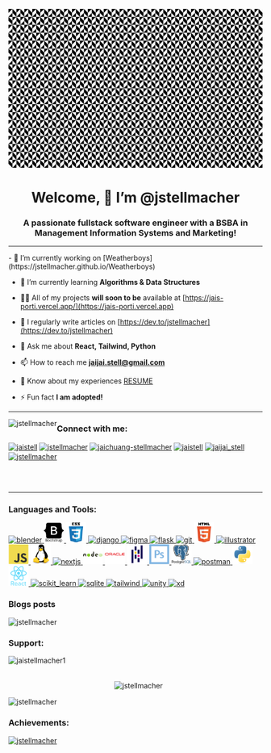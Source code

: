 <p>
<img src="https://github.com/jstellmacher/jstellmacher/blob/main/images/triangles-ga579bdb2a_1280.png" />
</p>
<h1 align="center">Welcome, 👋 I’m @jstellmacher</h1>
<h3 align="center">A passionate fullstack software engineer with a BSBA in Management Information Systems and Marketing!</h3>
<hr>
- 🔭 I’m currently working on [Weatherboys](https://jstellmacher.github.io/Weatherboys)

- 🌱 I’m currently learning **Algorithms & Data Structures**

- 👨‍💻 All of my projects **will soon to be** available at [https://jais-porti.vercel.app/](https://jais-porti.vercel.app)

- 📝 I regularly write articles on [https://dev.to/jstellmacher](https://dev.to/jstellmacher)

- 💬 Ask me about **React, Tailwind, Python**

- 📫 How to reach me **jaijai.stell@gmail.com**

- 📄 Know about my experiences [RESUME](https://docs.google.com/document/d/1VLkC0Zy2qz4mmUR__-OPIQ1Gn7AhhFv5b41P0xn1PIc/edit?usp=sharing)

- ⚡ Fun fact **I am adopted!**
<hr>
<p><img align="left" src="https://github-readme-stats.vercel.app/api/top-langs?username=jstellmacher&show_icons=true&locale=en&layout=compact" alt="jstellmacher" />
<h3 align="left">Connect with me:</h3>
<p align="left">
<a href="https://codepen.io/jaistell" target="blank"><img align="center" src="https://raw.githubusercontent.com/rahuldkjain/github-profile-readme-generator/master/src/images/icons/Social/codepen.svg" alt="jaistell" height="30" width="40" /></a>
<a href="https://dev.to/jstellmacher" target="blank"><img align="center" src="https://raw.githubusercontent.com/rahuldkjain/github-profile-readme-generator/master/src/images/icons/Social/devto.svg" alt="jstellmacher" height="30" width="40" /></a>
<a href="https://linkedin.com/in/jaichuang-stellmacher" target="blank"><img align="center" src="https://raw.githubusercontent.com/rahuldkjain/github-profile-readme-generator/master/src/images/icons/Social/linked-in-alt.svg" alt="jaichuang-stellmacher" height="30" width="40" /></a>
<a href="https://kaggle.com/jaistell" target="blank"><img align="center" src="https://raw.githubusercontent.com/rahuldkjain/github-profile-readme-generator/master/src/images/icons/Social/kaggle.svg" alt="jaistell" height="30" width="40" /></a>
<a href="https://www.hackerrank.com/jaijai_stell" target="blank"><img align="center" src="https://raw.githubusercontent.com/rahuldkjain/github-profile-readme-generator/master/src/images/icons/Social/hackerrank.svg" alt="jaijai_stell" height="30" width="40" /></a>
<a href="https://www.leetcode.com/jstellmacher" target="blank"><img align="center" src="https://raw.githubusercontent.com/rahuldkjain/github-profile-readme-generator/master/src/images/icons/Social/leet-code.svg" alt="jstellmacher" height="30" width="40" /></a>
</p>
</p>
<br>
<br>
<hr>

<h3 align="left">Languages and Tools:</h3>
<p align="left"> <a href="https://www.blender.org/" target="_blank" rel="noreferrer"> <img src="https://download.blender.org/branding/community/blender_community_badge_white.svg" alt="blender" width="40" height="40"/> </a> <a href="https://getbootstrap.com" target="_blank" rel="noreferrer"> <img src="https://raw.githubusercontent.com/devicons/devicon/master/icons/bootstrap/bootstrap-plain-wordmark.svg" alt="bootstrap" width="40" height="40"/> </a> <a href="https://www.w3schools.com/css/" target="_blank" rel="noreferrer"> <img src="https://raw.githubusercontent.com/devicons/devicon/master/icons/css3/css3-original-wordmark.svg" alt="css3" width="40" height="40"/> </a> <a href="https://www.djangoproject.com/" target="_blank" rel="noreferrer"> <img src="https://cdn.worldvectorlogo.com/logos/django.svg" alt="django" width="40" height="40"/> </a> <a href="https://www.figma.com/" target="_blank" rel="noreferrer"> <img src="https://www.vectorlogo.zone/logos/figma/figma-icon.svg" alt="figma" width="40" height="40"/> </a> <a href="https://flask.palletsprojects.com/" target="_blank" rel="noreferrer"> <img src="https://www.vectorlogo.zone/logos/pocoo_flask/pocoo_flask-icon.svg" alt="flask" width="40" height="40"/> </a> <a href="https://git-scm.com/" target="_blank" rel="noreferrer"> <img src="https://www.vectorlogo.zone/logos/git-scm/git-scm-icon.svg" alt="git" width="40" height="40"/> </a> <a href="https://www.w3.org/html/" target="_blank" rel="noreferrer"> <img src="https://raw.githubusercontent.com/devicons/devicon/master/icons/html5/html5-original-wordmark.svg" alt="html5" width="40" height="40"/> </a> <a href="https://www.adobe.com/in/products/illustrator.html" target="_blank" rel="noreferrer"> <img src="https://www.vectorlogo.zone/logos/adobe_illustrator/adobe_illustrator-icon.svg" alt="illustrator" width="40" height="40"/> </a> <a href="https://developer.mozilla.org/en-US/docs/Web/JavaScript" target="_blank" rel="noreferrer"> <img src="https://raw.githubusercontent.com/devicons/devicon/master/icons/javascript/javascript-original.svg" alt="javascript" width="40" height="40"/> </a> <a href="https://www.linux.org/" target="_blank" rel="noreferrer"> <img src="https://raw.githubusercontent.com/devicons/devicon/master/icons/linux/linux-original.svg" alt="linux" width="40" height="40"/> </a> <a href="https://nextjs.org/" target="_blank" rel="noreferrer"> <img src="https://cdn.worldvectorlogo.com/logos/nextjs-2.svg" alt="nextjs" width="40" height="40"/> </a> <a href="https://nodejs.org" target="_blank" rel="noreferrer"> <img src="https://raw.githubusercontent.com/devicons/devicon/master/icons/nodejs/nodejs-original-wordmark.svg" alt="nodejs" width="40" height="40"/> </a> <a href="https://www.oracle.com/" target="_blank" rel="noreferrer"> <img src="https://raw.githubusercontent.com/devicons/devicon/master/icons/oracle/oracle-original.svg" alt="oracle" width="40" height="40"/> </a> <a href="https://pandas.pydata.org/" target="_blank" rel="noreferrer"> <img src="https://raw.githubusercontent.com/devicons/devicon/2ae2a900d2f041da66e950e4d48052658d850630/icons/pandas/pandas-original.svg" alt="pandas" width="40" height="40"/> </a> <a href="https://www.photoshop.com/en" target="_blank" rel="noreferrer"> <img src="https://raw.githubusercontent.com/devicons/devicon/master/icons/photoshop/photoshop-line.svg" alt="photoshop" width="40" height="40"/> </a> <a href="https://www.postgresql.org" target="_blank" rel="noreferrer"> <img src="https://raw.githubusercontent.com/devicons/devicon/master/icons/postgresql/postgresql-original-wordmark.svg" alt="postgresql" width="40" height="40"/> </a> <a href="https://postman.com" target="_blank" rel="noreferrer"> <img src="https://www.vectorlogo.zone/logos/getpostman/getpostman-icon.svg" alt="postman" width="40" height="40"/> </a> <a href="https://www.python.org" target="_blank" rel="noreferrer"> <img src="https://raw.githubusercontent.com/devicons/devicon/master/icons/python/python-original.svg" alt="python" width="40" height="40"/> </a> <a href="https://reactjs.org/" target="_blank" rel="noreferrer"> <img src="https://raw.githubusercontent.com/devicons/devicon/master/icons/react/react-original-wordmark.svg" alt="react" width="40" height="40"/> </a> <a href="https://scikit-learn.org/" target="_blank" rel="noreferrer"> <img src="https://upload.wikimedia.org/wikipedia/commons/0/05/Scikit_learn_logo_small.svg" alt="scikit_learn" width="40" height="40"/> </a> <a href="https://www.sqlite.org/" target="_blank" rel="noreferrer"> <img src="https://www.vectorlogo.zone/logos/sqlite/sqlite-icon.svg" alt="sqlite" width="40" height="40"/> </a> <a href="https://tailwindcss.com/" target="_blank" rel="noreferrer"> <img src="https://www.vectorlogo.zone/logos/tailwindcss/tailwindcss-icon.svg" alt="tailwind" width="40" height="40"/> </a> <a href="https://unity.com/" target="_blank" rel="noreferrer"> <img src="https://www.vectorlogo.zone/logos/unity3d/unity3d-icon.svg" alt="unity" width="40" height="40"/> </a> <a href="https://www.adobe.com/products/xd.html" target="_blank" rel="noreferrer"> <img src="https://cdn.worldvectorlogo.com/logos/adobe-xd.svg" alt="xd" width="40" height="40"/> </a> </p>

### Blogs posts
<!-- BLOG-POST-LIST:START -->
<!-- BLOG-POST-LIST:END -->


<p align="left"> <img src="https://komarev.com/ghpvc/?username=jstellmacher&label=Profile%20views&color=0e75b6&style=flat" alt="jstellmacher" /> </p>

<h3 align="left">Support:</h3>
<p><a href="https://ko-fi.com/jaistellmacher1"> <img align="left" src="https://cdn.ko-fi.com/cdn/kofi3.png?v=3" height="50" width="210" alt="jaistellmacher1" /></a></p><br><br>

<p><img align="center" src="https://github-readme-stats.vercel.app/api?username=jstellmacher&show_icons=true&locale=en" alt="jstellmacher" /></p>
<p><img align="center" src="https://github-readme-streak-stats.herokuapp.com/?user=jstellmacher&" alt="jstellmacher" /></p>

<h3 align="left">Achievements:</h3>
<p align="left"> <a href="https://github.com/ryo-ma/github-profile-trophy"><img src="https://github-profile-trophy.vercel.app/?username=jstellmacher" alt="jstellmacher" /></a> </p>


